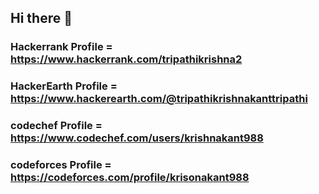 ## Hi there 👋

### Hackerrank Profile = https://www.hackerrank.com/tripathikrishna2
### HackerEarth Profile = https://www.hackerearth.com/@tripathikrishnakanttripathi
### codechef Profile = https://www.codechef.com/users/krishnakant988
### codeforces Profile = https://codeforces.com/profile/krisonakant988


<!--
**krishnakanttripathi988/krishnakanttripathi988** is a ✨ _special_ ✨ repository because its `README.md` (this file) appears on your GitHub profile.

Here are some ideas to get you started:

- 🔭 I’m currently working on ...
- 🌱 I’m currently learning ...
- 👯 I’m looking to collaborate on ...
- 🤔 I’m looking for help with ...
- 💬 Ask me about ...
- 📫 How to reach me: ...
- 😄 Pronouns: ...
- ⚡ Fun fact: ...
-->
